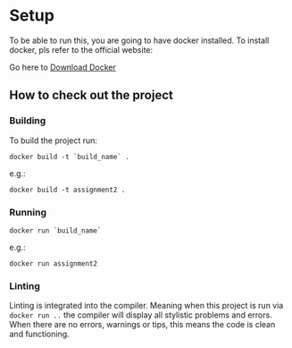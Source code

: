 
# Setup

To be able to run this, you are going to have docker installed.
To install docker, pls refer to the official website:

Go here to <a href=https://docs.docker.com/get-docker/>Download Docker</a>

## How to check out the project

### Building

To build the project run:

```docker
docker build -t `build_name` .
```

e.g.:

```docker
docker build -t assignment2 .
```

### Running

```docker
docker run `build_name`
```

e.g.:

```docker
docker run assignment2
```

### Linting

Linting is integrated into the compiler. Meaning when this project is run via `docker run ..` the compiler will display all
stylistic problems and errors. When there are no errors, warnings or tips, this means the code is clean and functioning.


